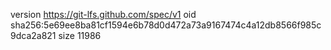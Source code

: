 version https://git-lfs.github.com/spec/v1
oid sha256:5e69ee8ba81cf1594e6b78d0d472a73a9167474c4a12db8566f985c9dca2a821
size 11986
